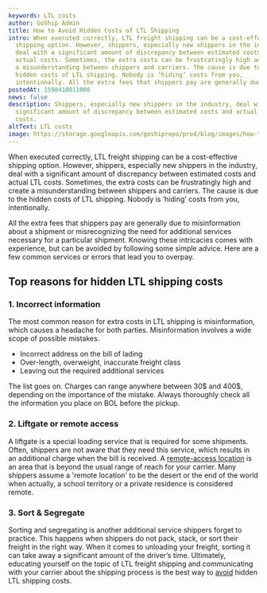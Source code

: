 ```yaml
---
keywords: LTL costs
author: GoShip Admin
title: How to Avoid Hidden Costs of LTL Shipping
intro: When executed correctly, LTL freight shipping can be a cost-effective
  shipping option. However, shippers, especially new shippers in the industry,
  deal with a significant amount of discrepancy between estimated costs and
  actual costs. Sometimes, the extra costs can be frustratingly high and create
  a misunderstanding between shippers and carriers. The cause is due to the
  hidden costs of LTL shipping. Nobody is ‘hiding’ costs from you,
  intentionally. All the extra fees that shippers pay are generally due to m
postedAt: 1598418011000
news: false
description: Shippers, especially new shippers in the industry, deal with a
  significant amount of discrepancy between estimated costs and actual LTL
  costs.
altText: LTL costs
image: https://storage.googleapis.com/goshiprepo/prod/blog/images/how-to-avoid-hidden-costs-of-ltl-shipping.jpg
---
```

When executed correctly, LTL freight shipping can be a cost-effective shipping option. However, shippers, especially new shippers in the industry, deal with a significant amount of discrepancy between estimated costs and actual LTL costs. Sometimes, the extra costs can be frustratingly high and create a misunderstanding between shippers and carriers. The cause is due to the hidden costs of LTL shipping. Nobody is ‘hiding’ costs from you, intentionally. 

All the extra fees that shippers pay are generally due to misinformation about a shipment or misrecognizing the need for additional services necessary for a particular shipment. Knowing these intricacies comes with experience, but can be avoided by following some simple advice. Here are a few common services or errors that lead you to overpay.

## Top reasons for hidden LTL shipping costs

### 1. Incorrect information

The most common reason for extra costs in LTL shipping is misinformation, which causes a headache for both parties. Misinformation involves a wide scope of possible mistakes.

* Incorrect address on the bill of lading
* Over-length, overweight, inaccurate freight class
* Leaving out the required additional services

The list goes on. Charges can range anywhere between 30$ and 400$, depending on the importance of the mistake. Always thoroughly check all the information you place on BOL before the pickup.

### 2. Liftgate or remote access

A liftgate is a special loading service that is required for some shipments. Often, shippers are not aware that they need this service, which results in an additional charge when the bill is received. A [remote-access location](https://www.goship.com/blog/limited-access-shipping-location/) is an area that is beyond the usual range of reach for your carrier. Many shippers assume a 'remote location' to be the desert or the end of the world when actually, a school territory or a private residence is considered remote.

### 3. Sort & Segregate

Sorting and segregating is another additional service shippers forget to practice. This happens when shippers do not pack, stack, or sort their freight in the right way. When it comes to unloading your freight, sorting it can take away a significant amount of the driver’s time. Ultimately, educating yourself on the topic of LTL freight shipping and communicating with your carrier about the shipping process is the best way to [avoid](https://www.goship.com/blog/how-to-avoid-accessorial-charges-in-freight-shipping/) hidden LTL shipping costs.